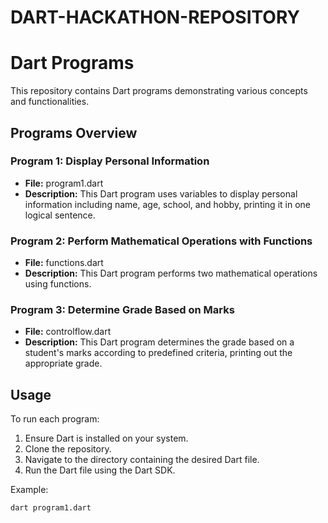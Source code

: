 # DART-HACKATHON-REPOSITORY

# Dart Programs 

This repository contains Dart programs demonstrating various concepts and functionalities.

## Programs Overview

### Program 1: Display Personal Information
- **File:** program1.dart
- **Description:** This Dart program uses variables to display personal information including name, age, school, and hobby, printing it in one logical sentence.

### Program 2: Perform Mathematical Operations with Functions
- **File:** functions.dart
- **Description:** This Dart program performs two mathematical operations using functions.

### Program 3: Determine Grade Based on Marks
- **File:** controlflow.dart
- **Description:** This Dart program determines the grade based on a student's marks according to predefined criteria, printing out the appropriate grade.

## Usage
To run each program:
1. Ensure Dart is installed on your system.
2. Clone the repository.
3. Navigate to the directory containing the desired Dart file.
4. Run the Dart file using the Dart SDK.

Example:
```bash
dart program1.dart
